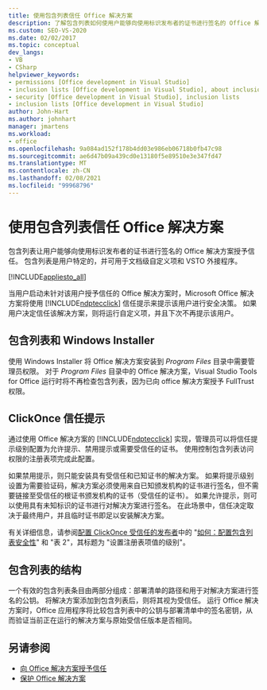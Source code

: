```yaml
---
title: 使用包含列表信任 Office 解决方案
description: 了解包含列表如何使用户能够向使用标识发布者的证书进行签名的 Office 解决方案授予信任。
ms.custom: SEO-VS-2020
ms.date: 02/02/2017
ms.topic: conceptual
dev_langs:
- VB
- CSharp
helpviewer_keywords:
- permissions [Office development in Visual Studio]
- inclusion lists [Office development in Visual Studio], about inclusion lists
- security [Office development in Visual Studio], inclusion lists
- inclusion lists [Office development in Visual Studio]
author: John-Hart
ms.author: johnhart
manager: jmartens
ms.workload:
- office
ms.openlocfilehash: 9a084ad152f178b4dd03e986eb06718b0fb47c98
ms.sourcegitcommit: ae6d47b09a439cd0e13180f5e89510e3e347fd47
ms.translationtype: MT
ms.contentlocale: zh-CN
ms.lasthandoff: 02/08/2021
ms.locfileid: "99968796"
---
```

# <a name="trust-office-solutions-by-using-inclusion-lists"></a>使用包含列表信任 Office 解决方案
  包含列表让用户能够向使用标识发布者的证书进行签名的 Office 解决方案授予信任。 包含列表是用户特定的，并可用于文档级自定义项和 VSTO 外接程序。

 [!INCLUDE[appliesto_all](../vsto/includes/appliesto-all-md.md)]

 当用户启动未针对该用户授予信任的 Office 解决方案时，Microsoft Office 解决方案将使用 [!INCLUDE[ndptecclick](../vsto/includes/ndptecclick-md.md)] 信任提示来提示该用户进行安全决策。 如果用户决定信任该解决方案，则将运行自定义项，并且下次不再提示该用户。

## <a name="inclusion-list-and-windows-installer"></a>包含列表和 Windows Installer
 使用 Windows Installer 将 Office 解决方案安装到 *Program Files* 目录中需要管理员权限。 对于 *Program Files* 目录中的 Office 解决方案，Visual Studio Tools for Office 运行时将不再检查包含列表，因为已向 office 解决方案授予 FullTrust 权限。

## <a name="clickonce-trust-prompt"></a>ClickOnce 信任提示
 通过使用 Office 解决方案的 [!INCLUDE[ndptecclick](../vsto/includes/ndptecclick-md.md)] 实现，管理员可以将信任提示级别配置为允许提示、禁用提示或需要受信任的证书。 使用控制包含列表访问权限的注册表项完成此配置。

 如果禁用提示，则只能安装具有受信任和已知证书的解决方案。 如果将提示级别设置为需要验证码，解决方案必须使用来自已知颁发机构的证书进行签名，但不需要链接至受信任的根证书颁发机构的证书（受信任的证书）。 如果允许提示，则可以使用具有未知标识的证书进行对解决方案进行签名。 在此场景中，信任决定取决于最终用户，并且临时证书即足以安装解决方案。

 有关详细信息，请参阅[配置 ClickOnce 受信任的发布者](/previous-versions/dotnet/articles/ms996418(v=msdn.10))中的 "[如何：配置包含列表安全性](../vsto/how-to-configure-inclusion-list-security.md)" 和 "表 2"，其标题为 "设置注册表项值的级别"。

## <a name="structure-of-the-inclusion-list"></a>包含列表的结构
 一个有效的包含列表条目由两部分组成：部署清单的路径和用于对解决方案进行签名的公钥。 将解决方案添加到包含列表后，则将其视为受信任。 运行 Office 解决方案时，Office 应用程序将比较包含列表中的公钥与部署清单中的签名密钥，从而验证当前正在运行的解决方案与原始受信任版本是否相同。

## <a name="see-also"></a>另请参阅
- [向 Office 解决方案授予信任](../vsto/granting-trust-to-office-solutions.md)
- [保护 Office 解决方案](../vsto/securing-office-solutions.md)
